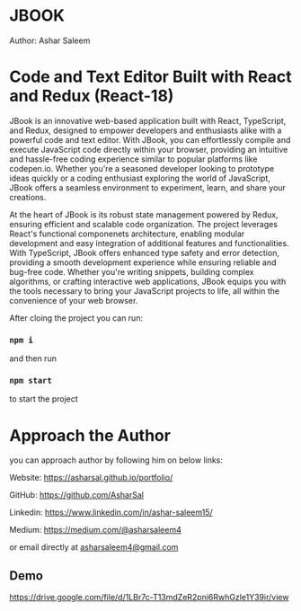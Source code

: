 # JBOOK

 Author: Ashar Saleem


# Code and Text Editor Built with React and Redux (React-18)

  JBook is an innovative web-based application built with React, TypeScript, and Redux, designed to empower developers and enthusiasts alike with a powerful code and text editor. With JBook, you can effortlessly compile and execute JavaScript code directly within your browser, providing an intuitive and hassle-free coding experience similar to popular platforms like codepen.io. Whether you're a seasoned developer looking to prototype ideas quickly or a coding enthusiast exploring the world of JavaScript, JBook offers a seamless environment to experiment, learn, and share your creations.

At the heart of JBook is its robust state management powered by Redux, ensuring efficient and scalable code organization. The project leverages React's functional componenets architecture, enabling modular development and easy integration of additional features and functionalities. With TypeScript, JBook offers enhanced type safety and error detection, providing a smooth development experience while ensuring reliable and bug-free code. Whether you're writing snippets, building complex algorithms, or crafting interactive web applications, JBook equips you with the tools necessary to bring your JavaScript projects to life, all within the convenience of your web browser.


After cloing the project you can run:

### `npm i`

and then run

### `npm start`

to start the project


# Approach the Author

you can approach author by following him on below links:

Website:            https://asharsal.github.io/portfolio/

GitHub:             https://github.com/AsharSal

Linkedin:           https://www.linkedin.com/in/ashar-saleem15/

Medium:             https://medium.com/@asharsaleem4

or email directly at asharsaleem4@gmail.com


## Demo

https://drive.google.com/file/d/1LBr7c-T13mdZeR2pni6RwhGzle1Y39ir/view
